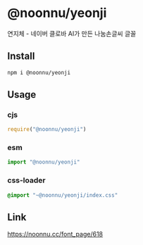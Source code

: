 # @noonnu/yeonji
연지체 - 네이버 클로바 AI가 만든 나눔손글씨 글꼴

## Install
```sh
npm i @noonnu/yeonji
```
## Usage
### cjs
```js
require("@noonnu/yeonji")
```
### esm
```js
import "@noonnu/yeonji"
```
### css-loader
```css
@import "~@noonnu/yeonji/index.css"
```

## Link
https://noonnu.cc/font_page/618
